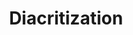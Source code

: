 ---
word: "true"

title: "Diacritization"

categories: ['']

tags: ['Diacritization']

arwords: 'التشكيل الآلي'

arexps: []

enwords: ['Diacritization']

enexps: []

arlexicons: 'ش'

enlexicons: 'D'

authors: ['Ruqayya Roshdy']

translators: ['']

citations: 'مقدمة في حوسبة اللغة العربية'

sources: 'مركز الملك عبدالله بن عبدالعزيز الدولي لخدمة اللغة العربية'

slug: ""
---